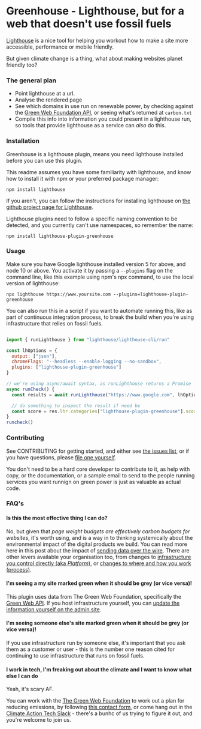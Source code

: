 # Greenhouse - Lighthouse, but for a web that doesn't use fossil fuels

[Lighthouse][lighthouse] is a nice tool for helping you workout how to make a site more accessible, performance or mobile friendly.

[lighthouse]: https://developers.google.com/web/tools/lighthouse/

But given climate change is a thing, what about making websites planet friendly too?

### The general plan

- Point lighthouse at a url.
- Analyse the rendered page
- See which domains in use run on renewable power, by checking against the [Green Web Foundation API](https://api.thegreenwebfoundation.org/), or seeing what's returned at `carbon.txt`
- Compile this info into information you could present in a lighthouse run, so tools that provide lighthouse as a service can _also_ do this.

### Installation

Greenhouse is a lighthouse plugin, means you need lighthouse installed before you can use this plugin.

This readme assumes you have some familiarity with lighthouse, and know how to install it with npm or your preferred package manager:

```
npm install lighthouse
```

If you aren't, you can follow the instructions for installing lighthouse on [the github project page for Lighthouse](https://github.com/GoogleChrome/lighthouse/).

Lighthouse plugins need to follow a specific naming convention to be detected, and you currently can't use namespaces, so remember the name:

```
npm install lighthouse-plugin-greenhouse
```

### Usage

Make sure you have Google lighthouse installed version 5 for above, and node 10 or above. You activate it by passing a `--plugins` flag on the command line, like this example using npm's npx command, to use the local version of lighthouse:

```
npx lighthouse https://www.yoursite.com --plugins=lighthouse-plugin-greenhouse
```

You can also run this in a script if you want to automate running this, like as part of continuous integration process, to break the build when you're using infrastructure that relies on fossil fuels.

```javascript

import { runLighthouse } from "lighthouse/lighthouse-cli/run"

const lhOptions = {
  output: ["json"],
  chromeFlags: "--headless --enable-logging --no-sandbox",
  plugins: ["lighthouse-plugin-greenhouse"]
}

// we're using async/await syntax, as runLighthouse returns a Promise
async runCheck() {
  const results = await runLighthouse("https://www.google.com", lhOptions)

  // do something to inspect the result if need be
  const score = res.lhr.categories["lighthouse-plugin-greenhouse"].score
}
runcheck()


```

### Contributing

See CONTRIBUTING for getting started, and either see [the issues list](https://github.com/thegreenwebfoundation/lighthouse-plugin-greenhouse/issues), or if you have questions, please [file one yourself](https://github.com/thegreenwebfoundation/lighthouse-plugin-greenhouse/issues/new).

You don't need to be a hard core developer to contribute to it, as help with copy, or the documentation, or a sample email to send to the people running services you want runnign on green power is just as valuable as actual code.

### FAQ's

#### Is this the most effective thing I can do?

No, but given that _page weight budgets are effectively carbon budgets for websites_, it's worth using, and is a way in to thinking systemically about the environmental impact of the digital products we build. You can read more here in this post about the impact of [sending data over the wire](https://www.thegreenwebfoundation.org/news/packets-yet-another-lever-for-a-low-carbon-internet/). There are other levers available your organisation too, from changes to [infrastructure you control directly (aka _Platform_)](https://www.thegreenwebfoundation.org/news/provisioning-and-providers-two-levers-for-a-lower-carbon-internet/), or [changes to where and how you work (process)](https://www.thegreenwebfoundation.org/news/place-policy-procurement-more-levers-for-a-lower-carbon-internet/).

#### I'm seeing a my site marked green when it should be grey (or vice versa)!

This plugin uses data from The Green Web Foundation, specifically the [Green Web API](https://api.thegreenwebfoundation.org/). If you host infrastructure yourself, you can [update the information yourself on the admin site][tgwf-admin-site].

#### I'm seeing someone else's site marked green when it should be grey (or vice versa)!

If you use infrastructure run by someone else, it's important that you ask them as a customer or user - this is the number one reason cited for continuing to use infrastructure that runs on fossil fuels.

[tgwf-admin-site]: https://admin.thegreenwebfoundation.org/

#### I work in tech, I'm freaking out about the climate and I want to know what else I can do

Yeah, it's scary AF.

You can work with the [The Green Web Foundation](https://www.thegreenwebfoundation.org/) to work out a plan for reducing emissions, by following [this contact form](https://docs.google.com/forms/d/1W-Xc_2bjoor1sV2mufeYqoWntE1c0f0Ib6xL4HhHNc8/viewform?edit_requested=true), or come hang out in the [Climate Action Tech Slack](http://climateaction.tech/) - there's a bunhc of us trying to figure it out, and you're welcome to join us.
